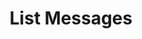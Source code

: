 ---
title: List Messages
excerpt: >-
  Retrieves a list of [Message](#schema_message) you’ve previously created. The
  messages are returned in sorted order, with the most recent appearing first.
  The list can be filtered using [Tags](/docs/developers/concepts/tags).
api:
  file: botpress-api.json
  operationId: listMessages
deprecated: false
hidden: false
metadata:
  title: ''
  description: ''
  robots: index
next:
  description: ''
---